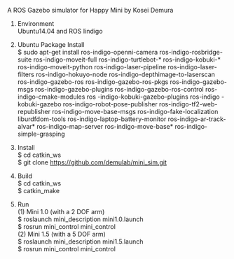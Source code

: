 A ROS Gazebo simulator for Happy Mini by Kosei Demura

1. Environment  
  Ubuntu14.04 and ROS Iindigo

2. Ubuntu Package Install  
  $ sudo apt-get install ros-indigo-openni-camera ros-indigo-rosbridge-suite ros-indigo-moveit-full ros-indigo-turtlebot-* ros-indigo-kobuki-* ros-indigo-moveit-python ros-indigo-laser-pipeline ros-indigo-laser-filters ros-indigo-hokuyo-node ros-indigo-depthimage-to-laserscan ros-indigo-gazebo-ros ros-indigo-gazebo-ros-pkgs ros-indigo-gazebo-msgs ros-indigo-gazebo-plugins 
   ros-indigo-gazebo-ros-control ros-indigo-cmake-modules ros -indigo-kobuki-gazebo-plugins ros-indigo -kobuki-gazebo ros-indigo-robot-pose-publisher ros-indigo-tf2-web-republisher ros-indigo-move-base-msgs ros-indigo-fake-localization liburdfdom-tools ros-indigo-laptop-battery-monitor ros-indigo-ar-track-alvar* ros-indigo-map-server ros-indigo-move-base* ros-indigo-simple-grasping 

3. Install  
  $ cd catkin_ws  
  $ git clone https://github.com/demulab/mini_sim.git

4. Build  
  $ cd catkin_ws  
  $ catkin_make  

5. Run  
(1) Mini 1.0 (with a 2 DOF arm)  
  $ roslaunch mini_description mini1.0.launch  
  $ rosrun mini_control mini_control  
(2) Mini 1.5 (with a 5 DOF arm)  
  $ roslaunch mini_description mini1.5.launch  
  $ rosrun mini_control mini_control  

